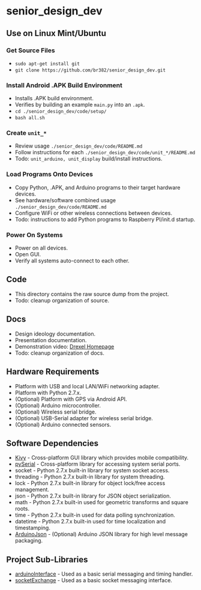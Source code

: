 # senior_design_dev

## Use on Linux Mint/Ubuntu  

### Get Source Files  
- ```sudo apt-get install git```  
- ```git clone https://github.com/br382/senior_design_dev.git```  

### Install Android .APK Build Environment  
- Installs .APK build environment.
- Verifies by building an example ```main.py``` into an ```.apk```.
- ```cd ./senior_design_dev/code/setup/```  
- ```bash all.sh``` 

### Create ```unit_*```  
- Review usage ```./senior_design_dev/code/README.md```
- Follow instructions for each ```./senior_design_dev/code/unit_*/README.md```
- Todo: ```unit_arduino, unit_display``` build/install instructions.

### Load Programs Onto Devices  
- Copy Python, .APK, and Arduino programs to their target hardware devices.
- See hardware/software combined usage ```./senior_design_dev/code/README.md```
- Configure WiFi or other wireless connections between devices.
- Todo: instructions to add Python programs to Raspberry PI/init.d startup.

### Power On Systems  
- Power on all devices.
- Open GUI.
- Verify all systems auto-connect to each other.

## Code  
- This directory contains the raw source dump from the project.
- Todo: cleanup organization of source.

## Docs  
- Design ideology documentation.
- Presentation documentation.
- Demonstration video: [Drexel Homepage](https://www.cs.drexel.edu/~br382/projects.html)
- Todo: cleanup organization of docs.

## Hardware Requirements
- Platform with USB and local LAN/WiFi networking adapter.
- Platform with Python 2.7.x.
- (Optional) Platform with GPS via Android API.
- (Optional) Arduino microcontroller.
- (Optional) Wireless serial bridge.
- (Optional) USB-Serial adapter for wireless serial bridge.
- (Optional) Arduino connected sensors.

## Software Dependencies
- [Kivy](https://kivy.org/#home) - Cross-platform GUI library which provides mobile compatibility.
- [pySerial](https://github.com/pyserial/pyserial) - Cross-platform library for accessing system serial ports.
- socket - Python 2.7.x built-in library for system socket access.
- threading - Python 2.7.x built-in library for system threading.
- lock - Python 2.7.x built-in library for object lock/free access management.
- json - Python 2.7.x built-in library for JSON object serialization.
- math - Python 2.7.x built-in used for geometric transforms and square roots.
- time - Python 2.7.x built-in used for data polling synchronization.
- datetime - Python 2.7.x built-in used for time localization and timestamping.
- [ArduinoJson](https://github.com/bblanchon/ArduinoJson) - (Optional) Arduino JSON library for high level message packaging.

## Project Sub-Libraries
- [arduinoInterface](https://github.com/br382/arduinoInterface) - Used as a basic serial messaging and timing handler.
- [socketExchange](https://github.com/br382/socketExchange) - Used as a basic socket messaging interface.
